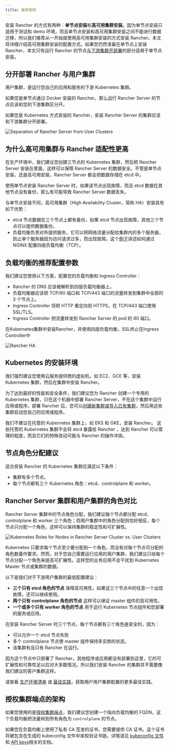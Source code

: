 ```yaml
---
title: 推荐架构
---
```


安装 Rancher 的方式有两种：**单节点安装**和**高可用集群安装**。因为单节点安装只适用于测试和 demo 环境，而且单节点安装和高可用集群安装之间不能进行数据迁移，所以我们推荐从一开始就使用高可用集群安装的方式安装 Rancher。本文将详细介绍高可用集群安装的配置方式。如果您仍然准备在单节点上安装 Rancher，本文只有运行 Rancher 的节点[与下游集群开部署](#分开部署-rancher-与用户集群)的部分适用于单节点安装。

## 分开部署 Rancher 与用户集群

用户集群，是运行您自己的应用和服务的下游 Kubernetes 集群。

如果您是单节点通过 Docker 安装的 Rancher。那么运行 Rancher Server 的节点应该和您的下游集群区分开。

如果您是 Kubernetes 方式安装的 Rancher，安装 Rancher Server 的集群应该和下游集群分开部署。

![Separation of Rancher Server from User Clusters](/img/rancher/rancher-architecture-separation-of-rancher-server.svg)

## 为什么高可用集群与 Rancher 适配性更高

在生产环境中，我们建议您创建三节点的 Kubernetes 集群，然后把 Rancher Server 安装在里面，这样可以保障 Rancher Server 的数据安全。不管是单节点安装，还是高可用安装，Rancher Server 都会把数据存储在 etcd 中。

使用单节点安装 Rancher Server 时，如果该节点出现故障，而且 etcd 数据在其他节点没有备份，那么有可能导致 Rancher Server 数据丢失。

与单节点安装不同，高可用集群（High Availability Cluster，简称 HA）安装具有如下优势：

- etcd 节点数据在三个节点上都有备份，如果 etcd 节点出现故障，其他三个节点可以提供数据备份。
- 负载均衡负责对外提供服务，它可以把网络流量分配给集群内的多个服务器，防止单个服务器因为访问请求过多，而出现故障。这个[例子](/docs/installation/options/nginx/_index)讲述如何通过 NGINX 配置四层负载均衡（TCP）。

## 负载均衡的推荐配置参数

我们建议您使用以下方案，配置您的负载均衡和 Ingress Controller：

- Rancher 的 DNS 应该被解析到四层负载均衡器上。
- 负载均衡器应该把 TCP/80 端口和 TCP/443 端口的流量转发到集群中全部的 3 个节点上。
- Ingress Controller 将把 HTTP 重定向到 HTTPS，在 TCP/443 端口使用 SSL/TLS。
- Ingress Controller 把流量转发到 Rancher Server 的 pod 的 80 端口。

<figcaption>在Kubernetes集群中安装Rancher，并使用四层负载均衡，SSL终止在Ingress Controller中</figcaption>

![Rancher HA](/img/rancher/ha/rancher2ha.svg)

## Kubernetes 的安装环境

我们强烈建议您使用云服务提供商的虚拟机，如 EC2、GCE 等，安装 Kubernetes 集群，然后在集群中安装 Rancher。

为了达到最好的性能和安全条件，我们建议您为 Rancher 创建一个专用的 Kubernetes 集群，只在这个机器中部署 Rancher Server，不在这个集群中运行应用或程序。部署 Rancher 后，您可以[创建新集群或导入已有集群](/docs/cluster-provisioning/_index)，然后用这些集群启动您自己的应用或程序。

我们不建议在托管的 Kubernetes 集群上，如 EKS 和 GKE，安装 Rancher。
这些托管的 Kubernetes 集群不会将 etcd 暴露给 Rancher ，达到 Rancher 可以管理的程度，而且它们的特殊改动可能与 Rancher 的操作冲突。

## 节点角色分配建议

适合安装 Rancher 的 Kubernetes 集群应满足以下条件：

- 集群有多个节点。
- 每个节点都有三个 Kubernetes 角色：etcd、controlplane 和 worker。

## Rancher Server 集群和用户集群的角色对比

Rancher Server 集群中的节点角色分配，我们建议每个节点都分配 etcd、controlplane 和 worker 三个角色；而用户集群中的角色分配则恰好相反，每个节点只分配一个角色，这样可以保持集群的稳定性和可扩展性。

![Kubernetes Roles for Nodes in Rancher Server Cluster vs. User Clusters](/img/rancher/rancher-architecture-node-roles.svg)

Kubernetes 只要求每个节点至少要分配到一个角色，而没有对每个节点可分配的角色数量作要求。然而，对于您自己需要运行应用的用户集群，我们建议只给每个节点分配一个角色来提高可扩展性。这样您的业务应用不会干扰到 Kubernetes Master 节点或集群的数据。

以下是我们对于下游用户集群的最低配置建议：

- **三个只有 etcd 角色的节点** 保障高可用性，如果这三个节点中的任意一个出现故障，还可以继续使用。
- **两个只有 controlplane 角色的节点** 这样可以保证 master 组件的高可用性。
- **一个或多个只有 worker 角色的节点** 用于运行 Kubernetes 节点组件和您部署的服务或应用。

在安装 Rancher Server 时三个节点，每个节点都有三个角色是安全的，因为：

- 可以允许一个 etcd 节点失败
- 多个 controlplane 节点使 master 组件保持多实例的状态。
- 该集群有且只有 Rancher 在运行。

因为这个节点中只部署了 Rancher，其他程序或应用都没有部署到这里，它的可扩展性和可靠性足以应对大多数情况。所以我们安装 Rancher 的集群并不需要像我们建议的客户集群这样。

请查看 [生产环境清单](/docs/cluster-provisioning/production/_index) 或 [最佳实践](/docs/best-practices/management/_index#tips-for-scaling-and-reliability)，获取用户用户集群配置的更多最佳实践。

## 授权集群端点的架构

如果您使用的是[授权集群端点](/docs/overview/architecture/_index)，我们建议您创建一个指向负载均衡的 FQDN，这个负载均衡把流量转到所有角色为 `controlplane` 的节点。

如果您在负载均衡上使用了私有 CA 签发的证书，您需要提供 CA 证书。这个证书将被包含在生成的 kubeconfig 文件中来校验证书链。详情请见 [kubeconfig 文件](/docs/cluster-admin/cluster-access/kubectl/_index) 和 [API keys](/docs/user-settings/api-keys/_index)相关的文档。
